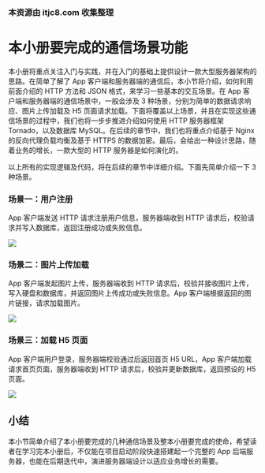 ### 本资源由 itjc8.com 收集整理
# 本小册要完成的通信场景功能

本小册将重点关注入门与实践，并在入门的基础上提供设计一款大型服务器架构的思路。在简单了解了 App 客户端和服务器端的通信后，本小节将介绍，如何利用前面介绍的 HTTP 方法和 JSON 格式，来学习一些基本的交互场景。在 App 客户端和服务器端的通信场景中，一般会涉及 3 种场景，分别为简单的数据请求响应、图片上传加载及 H5 页面请求加载。下面将覆盖以上场景，并且在实现这些通信场景的过程中，我们也将一步步推进介绍如何使用 HTTP 服务器框架 Tornado，以及数据库 MySQL。在后续的章节中，我们也将重点介绍基于 Nginx 的反向代理负载均衡及基于 HTTPS 的数据加密。最后，会给出一种设计思路，随着业务的增长，一款大型的 HTTP 服务器是如何演化的。

以上所有的实现逻辑及代码，将在后续的章节中详细介绍。下面先简单介绍一下 3 种场景。

### 场景一：用户注册

App 客户端发送 HTTP 请求注册用户信息，服务器端收到 HTTP 请求后，校验请求并写入数据库，返回注册成功或失败信息。
 
![](https://user-gold-cdn.xitu.io/2018/4/2/162836d78ea32eb5?w=705&h=198&f=png&s=23841)

### 场景二：图片上传加载

App 客户端发起图片上传，服务器端收到 HTTP 请求后，校验并接收图片上传，写入硬盘和数据库，并返回图片上传成功或失败信息。App 客户端根据返回的图片链接，请求加载图片。
 
![](https://user-gold-cdn.xitu.io/2018/4/2/162836da80237f0b?w=706&h=198&f=png&s=24562)

### 场景三：加载 H5 页面

App 客户端用户登录，服务器端校验通过后返回首页 H5 URL，App 客户端加载请求首页页面，服务器端收到 HTTP 请求后，校验并更新数据库，返回预设的 H5 页面。
 
![](https://user-gold-cdn.xitu.io/2018/4/18/162d5c90cbc07b4f?w=684&h=271&f=png&s=29928)

## 小结

本小节简单介绍了本小册要完成的几种通信场景及整本小册要完成的使命，希望读者在学习完本小册后，不仅能在项目启动阶段快速搭建起一个完整的 App 后端服务器，也能在后期迭代中，演进服务器端设计以适应业务增长的需要。
